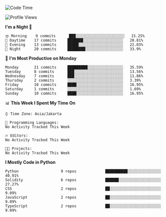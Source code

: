 <!--START_SECTION:waka-->
![Code Time](http://img.shields.io/badge/Code%20Time-1%2C310%20hrs%2036%20mins-blue)

![Profile Views](http://img.shields.io/badge/Profile%20Views-1-blue)

**I'm a Night 🦉** 

```text
🌞 Morning    9 commits      ███░░░░░░░░░░░░░░░░░░░░░░   15.25% 
🌆 Daytime    17 commits     ███████░░░░░░░░░░░░░░░░░░   28.81% 
🌃 Evening    13 commits     █████░░░░░░░░░░░░░░░░░░░░   22.03% 
🌙 Night      20 commits     ████████░░░░░░░░░░░░░░░░░   33.9%

```
📅 **I'm Most Productive on Monday** 

```text
Monday       21 commits     █████████░░░░░░░░░░░░░░░░   35.59% 
Tuesday      8 commits      ███░░░░░░░░░░░░░░░░░░░░░░   13.56% 
Wednesday    7 commits      ███░░░░░░░░░░░░░░░░░░░░░░   11.86% 
Thursday     2 commits      ░░░░░░░░░░░░░░░░░░░░░░░░░   3.39% 
Friday       10 commits     ████░░░░░░░░░░░░░░░░░░░░░   16.95% 
Saturday     1 commits      ░░░░░░░░░░░░░░░░░░░░░░░░░   1.69% 
Sunday       10 commits     ████░░░░░░░░░░░░░░░░░░░░░   16.95%

```


📊 **This Week I Spent My Time On** 

```text
⌚︎ Time Zone: Asia/Jakarta

💬 Programming Languages: 
No Activity Tracked This Week

🔥 Editors: 
No Activity Tracked This Week

🐱‍💻 Projects: 
No Activity Tracked This Week

```

**I Mostly Code in Python** 

```text
Python                   9 repos             ██████████░░░░░░░░░░░░░░░   40.91% 
Solidity                 6 repos             ██████░░░░░░░░░░░░░░░░░░░   27.27% 
CSS                      2 repos             ██░░░░░░░░░░░░░░░░░░░░░░░   9.09% 
JavaScript               2 repos             ██░░░░░░░░░░░░░░░░░░░░░░░   9.09% 
TypeScript               2 repos             ██░░░░░░░░░░░░░░░░░░░░░░░   9.09%

```



<!--END_SECTION:waka-->
